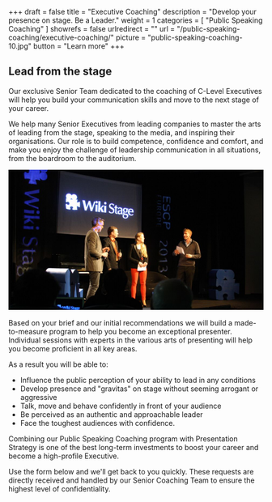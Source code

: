 +++
draft 		= false
title 		= "Executive Coaching"
description	= "Develop your presence on stage. Be a Leader."
weight		= 1
categories	= [ "Public Speaking Coaching" ]
showrefs	= false
urlredirect	= ""
url 			= "/public-speaking-coaching/executive-coaching/"
picture		= "public-speaking-coaching-10.jpg"
button		= "Learn more"
+++


## Lead from the stage


Our exclusive Senior Team dedicated to the coaching of C-Level Executives will help you build your communication skills and move to the next stage of your career.

We help many Senior Executives from leading companies to master the arts of leading from the stage, speaking to the media, and inspiring their organisations. Our role is to build competence, confidence and comfort, and make you enjoy the challenge of leadership communication in all situations, from the boardroom to the auditorium.

![public-speaking-coaching][pic1]

Based on your brief and our initial recommendations we will build a made-to-measure program to help you become an exceptional presenter. Individual sessions with experts in the various arts of presenting will help you become proficient in all key areas.

As a result you will be able to:

* Influence the public perception of your ability to lead in any conditions
* Develop presence and "gravitas" on stage without seeming arrogant or aggressive
* Talk, move and behave confidently in front of your audience
* Be perceived as an authentic and approachable leader
* Face the toughest audiences with confidence.

Combining our Public Speaking Coaching program with Presentation Strategy is one of the best long-term investments to boost your career and become a high-profile Executive.

Use the form below and we'll get back to you quickly. These requests are directly received and handled by our Senior Coaching Team to ensure the highest level of confidentiality.

[pic1]: public-speaking-coaching.jpg